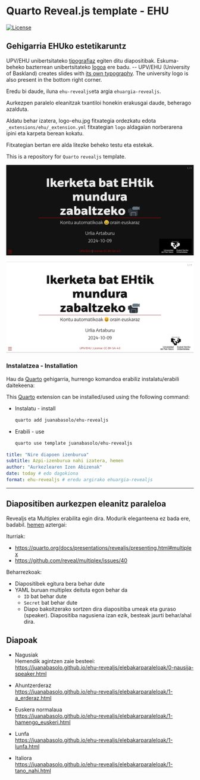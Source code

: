 # Quarto Reveal.js template - EHU

<!-- badges: start -->
[![License](https://img.shields.io/github/license/juanabasolo/ehu-revealjs)](LICENSE)
<!-- badges: end -->

## Gehigarria EHUko estetikaruntz

UPV/EHU unibertsitateko [tipografiaz](https://www.ehu.eus/eu/web/gizartea/ehu-tipografia) egiten ditu diapositibak. Eskuma-beheko bazterrean unibertsitateko [logoa](https://www.ehu.eus/eu/web/gizartea/upv-ehuren-logo-orokorrak) ere badu. --  UPV/EHU (University of Baskland) creates slides with [its own typography](https://www.ehu.eus/eu/web/gizartea/ehu-tipografia). The university logo is also present in the bottom right corner.

Eredu bi daude, iluna `ehu-revealjs`eta argia `ehuargia-revealjs`.

Aurkezpen paralelo eleanitzak txantiloi honekin erakusgai daude, beherago azalduta.


Aldatu behar izatera, logo-ehu.jpg fitxategia ordezkatu edota `_extensions/ehu/_extension.yml` fitxategian `logo` aldagaian norberarena ipini eta karpeta berean kokatu.

Fitxategian bertan ere alda litezke beheko testu eta estekak.

This is a repository for `Quarto` `revealjs` template.

[![`ehu-revealjs` aukera](txantiloia.png)](https://juanabasolo.github.io/ehu-revealjs/ehu/)

[![`ehuargia-revealjs` aukera](txantiloi_argia.png)](https://juanabasolo.github.io/ehu-revealjs/ehuargia/)

### Instalatzea - Installation

Hau da [Quarto](quarto.org) gehigarria, hurrengo komandoa erabiliz instalatu/erabili daitekeena:

This [Quarto](quarto.org) extension can be installed/used using the following command:


- Instalatu - install
  ```bash
  quarto add juanabasolo/ehu-revealjs
  ```
- Erabili - use
  ```bash
  quarto use template juanabasolo/ehu-revealjs
  ```

```yaml
title: "Nire diapoen izenburua"
subtitle: Azpi-izenburua nahi izatera, hemen 
author: "Aurkezlearen Izen Abizenak"
date: today # edo dagokiona
format: ehu-revealjs # eredu argirako ehuargia-revealjs
```

---


## Diapositiben aurkezpen eleanitz paraleloa

Revealjs eta Multiplex erabilita egin dira. Modurik eleganteena ez bada ere, badabil. [hemen](https://juanabasolo.github.io/ehu-revealjs/elebakarparaleloak) aztergai: 

Iturriak:

+ https://quarto.org/docs/presentations/revealjs/presenting.html#multiplex
+ https://github.com/reveal/multiplex/issues/40

Beharrezkoak:

+ Diapositibek egitura bera behar dute
+ YAML buruan multiplex deituta egon behar da
  + `ID` bat behar dute
  + `Secret` bat behar dute
  + Diapo bakoitzerako sortzen dira diapositiba umeak eta guraso (speaker). Diapositiba nagusiena izan ezik, besteak jaurti behar/ahal dira.

## Diapoak

+ Nagusiak  
  Hemendik agintzen zaie besteei:  
  https://juanabasolo.github.io/ehu-revealjs/elebakarparaleloak/0-nausija-speaker.html

+ Ahuntzerderaz  
  https://juanabasolo.github.io/ehu-revealjs/elebakarparaleloak/1-a_erderaz.html

+ Euskera normalaua  
  https://juanabasolo.github.io/ehu-revealjs/elebakarparaleloak/1-hamengo_euskeri.html

+ Lunfa  
  https://juanabasolo.github.io/ehu-revealjs/elebakarparaleloak/1-lunfa.html

+ Italiora  
  https://juanabasolo.github.io/ehu-revealjs/elebakarparaleloak/1-tano_nahi.html